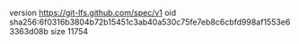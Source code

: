 version https://git-lfs.github.com/spec/v1
oid sha256:6f0316b3804b72b15451c3ab40a530c75fe7eb8c6cbfd998af1553e63363d08b
size 11754
